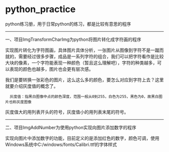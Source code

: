 # python_practice

python练习册，用于日常python的练习，都是比较有意思的程序


-----------------------------------------------------------------------------------------------------------------------------------------


一、项目ImgTransformCharImg为python将图片转化成字符画的程序

  实现图片转化为字符图画，具体图片具体分析，一张图片从图像到字符不是一蹴而就的，需要经过很多步骤，成品是一系列字符的组合，我们可以把字符看作是比较大块的像素，一个字符能表现一种颜色（暂且这么理解吧），字符的种类越多，可以表现的颜色也越多，图片也会更有层次感。
  
  我们是要转换一张彩色的图片，这么这么多的颜色，要怎么对应到字符上去？这里就要介绍灰度值的概念了。
  
      灰度值：指黑白图像中点的颜色深度，范围一般从0到255，白色为255，黑色为0，故黑白图片也称灰度图像
   
  灰度值大的用列表开头的符号，灰度值小的用列表末尾的符号。   
  
-----------------------------------------------------------------------------------------------------------------------------------------


二、项目ImgAddNumber为使用python实现向图片添加数字的程序
  
  实现向图片中添加数字的功能，目前定义的是添加红色的数字，颜色可调，使用Windows系统中C:/windows/fonts/Calibri.ttf的字体样式
  
